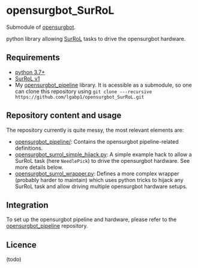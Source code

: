 # opensurgbot_SurRoL

Submodule of [opensurgbot](https://github.com/lgabp1/opensurgbot).

python library allowing [SurRoL](https://med-air.github.io/SurRoL/) tasks to drive the opensurgbot hardware. 

## Requirements

* [python 3.7+](https://www.python.org/)
* [SurRoL v1](https://github.com/med-air/SurRoL)
* My [opensurgbot_pipeline](https://github.com/lgabp1/opensurgbot_pipeline) library. It is acessible as a submodule, so one can clone this repository using `git clone ---recursive https://github.com/lgabp1/opensurgbot_SurRoL.git`

## Repository content and usage

The repository currently is quite messy, the most relevant elements are:
- [opensurgbot_pipeline/](./opensurgbot_pipeline): Contains the opensurgbot pipeline-related definitions.
- [opensurgbot_surrol_simple_hijack.py](./opensurgbot_surrol_simple_hijack.py): A simple example hack to allow a SurRoL task (here `NeedlePick`) to drive the opensurgbot hardware. See more details below.
- [opensurgbot_surrol_wrapper.py](./opensurgbot_surrol_wrapper.py): Defines a more complex wrapper (probably harder to maintain) which uses python tricks to hijack any SurRoL task and allow driving multiple opensurgbot hardware setups.

## Integration

To set up the opensurgbot pipeline and hardware, please refer to the [opensurgbot_pipeline](https://github.com/lgabp1/opensurgbot_pipeline) repository.

## Licence

(todo)